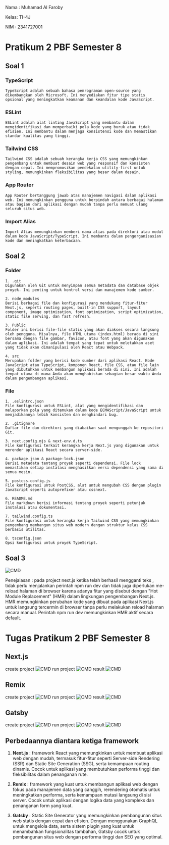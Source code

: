 Nama : Muhamad Al Faroby

Kelas: TI-4J

NIM  : 2341727001

# Pratikum 2 PBF Semester 8

## Soal 1

### TypeScript

    TypeScript adalah sebuah bahasa pemrograman open-source yang dikembangkan oleh Microsoft. Ini menyediakan fitur tipe statis opsional yang meningkatkan keamanan dan keandalan kode JavaScript.

### ESLint

    ESLint adalah alat linting JavaScript yang membantu dalam mengidentifikasi dan memperbaiki pola kode yang buruk atau tidak efisien. Ini membantu dalam menjaga konsistensi kode dan memastikan standar kualitas yang tinggi.

### Tailwind CSS

    Tailwind CSS adalah sebuah kerangka kerja CSS yang memungkinkan pengembang untuk membuat desain web yang responsif dan konsisten dengan cepat. Ini mempromosikan pendekatan utility-first untuk styling, memungkinkan fleksibilitas yang besar dalam desain.

### App Router

    App Router bertanggung jawab atas manajemen navigasi dalam aplikasi web. Ini memungkinkan pengguna untuk berpindah antara berbagai halaman atau bagian dari aplikasi dengan mudah tanpa perlu memuat ulang seluruh situs web.

### Import Alias

    Import Alias memungkinkan memberi nama alias pada direktori atau modul dalam kode JavaScript/TypeScript. Ini membantu dalam pengorganisasian kode dan meningkatkan keterbacaan.

## Soal 2

### Folder

    1. .git 
    Digunakan oleh Git untuk menyimpan semua metadata dan database objek proyek. Ini penting untuk kontrol versi dan manajemen kode sumber.

    2. node_modules
    Berisi berbagai file dan konfigurasi yang mendukung fitur-fitur Next.js, seperti routing pages, built-in CSS support, layout component, image optimization, font optimization, script optimization, static file serving, dan fast refresh.

    3. Public
    Folder ini berisi file-file statis yang akan diakses secara langsung oleh pengguna. Misalnya, file HTML utama (index.html) berada di sini bersama dengan file gambar, favicon, atau font yang akan digunakan dalam aplikasi. Ini adalah tempat yang tepat untuk meletakkan aset yang tidak akan dimanipulasi oleh React atau Webpack.

    4. src
    Merupakan folder yang berisi kode sumber dari aplikasi React. Kode JavaScript atau TypeScript, komponen React, file CSS, atau file lain yang dibutuhkan untuk membangun aplikasi berada di sini. Ini adalah tempat utama di mana Anda akan menghabiskan sebagian besar waktu Anda dalam pengembangan aplikasi.

### File

    1. .eslintrc.json
    File konfigurasi untuk ESLint, alat yang mengidentifikasi dan melaporkan pola yang ditemukan dalam kode ECMAScript/JavaScript untuk menjadikannya lebih konsisten dan menghindari bug.

    2. .gitignore
    Daftar file dan direktori yang diabaikan saat mengunggah ke repositori Git.

    3. next.config.mjs & next-env.d.ts
    File konfigurasi terkait kerangka kerja Next.js yang digunakan untuk merender aplikasi React secara server-side.

    4. package.json & package-lock.json
    Berisi metadata tentang proyek seperti dependensi. File lock memastikan setiap instalasi menghasilkan versi dependensi yang sama di semua mesin.

    5. postcss.config.js
    File konfigurasi untuk PostCSS, alat untuk mengubah CSS dengan plugin JavaScript seperti autoprefixer atau cssnext.
    
    6. README.md
    File markdown berisi informasi tentang proyek seperti petunjuk instalasi atau dokumentasi.

    7. tailwind.config.ts
    File konfigurasi untuk kerangka kerja Tailwind CSS yang memungkinkan pengembang membangun situs web modern dengan struktur kelas CSS berbasis utilitas.
    
    8. tsconfig.json
    Opsi konfigurasi untuk proyek TypeScript.

## Soal 3

![CMD](/public/1%20(2).png)

Penejalasan : pada project next.js ketika telah berhasil mengganti teks , tidak perlu menjalankan perintah npm run dev dan tidak juga diperlukan me-reload halaman di browser karena adanya fitur yang disebut dengan "Hot Module Replacement" (HMR) dalam lingkungan pengembangan Next.js. HMR memungkinkan perubahan kode yang dibuat pada aplikasi Next.js untuk langsung tercermin di browser tanpa perlu melakukan reload halaman secara manual. Perintah npm run dev memungkinkan HMR aktif secara default.

# Tugas Pratikum 2 PBF Semester 8

## Next.js
create project
![CMD](/public/Screenshot_383.png)
run project
![CMD](/public/Screenshot_384.png)
result
![CMD](/public/1%20(2).png)

## Remix
create project
![CMD](/public/Screenshot_385.png)
run project
![CMD](/public/Screenshot_386.png)
result
![CMD](/public/Screenshot_387.png)

## Gatsby
create project
![CMD](/public/Screenshot_388.png)
run project
![CMD](/public/Screenshot_389.png)
result
![CMD](/public/Screenshot_390.png)

## Perbedaannya diantara ketiga framework

1. **Next.js** : framework React yang memungkinkan untuk membuat aplikasi web dengan mudah, termasuk fitur-fitur seperti Server-side Rendering (SSR) dan Static Site Generation (SSG), serta kemampuan routing dinamis. Cocok untuk aplikasi yang membutuhkan performa tinggi dan fleksibilitas dalam penanganan rute.

2. **Remix** : framework yang kuat untuk membangun aplikasi web dengan fokus pada manajemen data yang canggih, rerendering otomatis untuk meningkatkan performa, serta kemampuan mutasi langsung di sisi server. Cocok untuk aplikasi dengan logika data yang kompleks dan penanganan form yang kuat.

3. **Gatsby** : Static Site Generator yang memungkinkan pembangunan situs web statis dengan cepat dan efisien. Dengan menggunakan GraphQL untuk mengelola data, serta sistem plugin yang kuat untuk menambahkan fungsionalitas tambahan, Gatsby cocok untuk pembangunan situs web dengan performa tinggi dan SEO yang optimal.